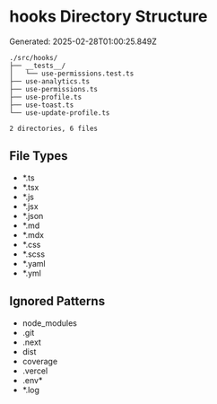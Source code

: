 # hooks Directory Structure
Generated: 2025-02-28T01:00:25.849Z

```
./src/hooks/
├── __tests__/
│   └── use-permissions.test.ts
├── use-analytics.ts
├── use-permissions.ts
├── use-profile.ts
├── use-toast.ts
└── use-update-profile.ts

2 directories, 6 files

```

## File Types
- *.ts
- *.tsx
- *.js
- *.jsx
- *.json
- *.md
- *.mdx
- *.css
- *.scss
- *.yaml
- *.yml

## Ignored Patterns
- node_modules
- .git
- .next
- dist
- coverage
- .vercel
- .env*
- *.log
